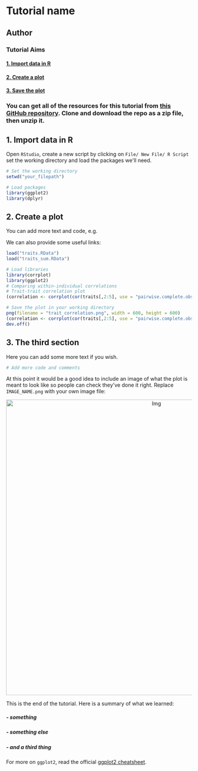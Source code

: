 # Tutorial name
## Author

### Tutorial Aims

#### <a href="#section1"> 1. Import data in R</a>

#### <a href="#section2"> 2. Create a plot</a>

#### <a href="#section3"> 3. Save the plot</a>

### You can get all of the resources for this tutorial from <a href="https://github.com/ourcodingclub/CC-EAB-tut-ideas" target="_blank">this GitHub repository</a>. Clone and download the repo as a zip file, then unzip it.

<a name="section1"></a>

## 1. Import data in R

Open `RStudio`, create a new script by clicking on `File/ New File/ R Script` set the working directory and load the packages we'll need.

```r
# Set the working directory
setwd("your_filepath")

# Load packages
library(ggplot2)
library(dplyr)
```

<a name="section2"></a>

## 2. Create a plot

You can add more text and code, e.g.


We can also provide some useful links:
```r
load("traits.RData")
load("traits_sum.RData")

# Load libraries
library(corrplot)
library(ggplot2)
# Comparing within-individual correlations
# Trait-trait correlation plot
(correlation <- corrplot(cor(traits[,2:5], use = "pairwise.complete.obs")))

# Save the plot in your working directory
png(filename = "trait_correlation.png", width = 600, height = 600)
(correlation <- corrplot(cor(traits[,2:5], use = "pairwise.complete.obs")))
dev.off()

```

<a name="section3"></a>

## 3. The third section

Here you can add some more text if you wish.

```r
# Add more code and comments
```

At this point it would be a good idea to include an image of what the plot is meant to look like so people can check they've done it right. Replace `IMAGE_NAME.png` with your own image file:

<center> <img src="{{ site.baseurl }}/corrplot.png" alt="Img" style="width: 800px;"/> </center>

This is the end of the tutorial. Here is a summary of what we learned:

##### - something
##### - something else
##### - and a third thing


For more on `ggplot2`, read the official <a href="https://www.rstudio.com/wp-content/uploads/2015/03/ggplot2-cheatsheet.pdf" target="_blank">ggplot2 cheatsheet</a>.
